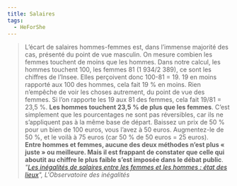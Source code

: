 ```yaml
---
title: Salaires
tags:
  - HeForShe
---
```


> L’écart de salaires hommes-femmes est, dans l’immense majorité des cas,
> présenté du point de vue masculin. On mesure combien les femmes touchent de
> moins que les hommes. Dans notre calcul, les hommes touchent 100, les femmes
> 81 (1 934/2 389), ce sont les chiffres de l’Insee. Elles perçoivent donc
> 100-81 = 19. 19 en moins rapporté aux 100 des hommes, cela fait 19 % en moins.
> Rien n’empêche de voir les choses autrement, du point de vue des femmes. Si
> l’on rapporte les 19 aux 81 des femmes, cela fait 19/81 = 23,5 %. **Les hommes
> touchent 23,5 % de plus que les femmes**. C’est simplement que les
> pourcentages ne sont pas réversibles, car ils ne s’appliquent pas à la même
> base de départ. Baissez un prix de 50 % pour un bien de 100 euros, vous l’avez
> à 50 euros. Augmentez-le de 50 %, et le voilà à 75 euros (car 50 % de 50 euros
> = 25 euros).  
> **Entre hommes et femmes, aucune des deux méthodes n’est plus « juste » ou
> meilleure. Mais il est frappant de constater que celle qui aboutit au chiffre
> le plus faible s’est imposée dans le débat public**.  
> <cite>"[Les inégalités de salaires entre les femmes et les hommes : état des lieux](http://www.inegalites.fr/spip.php?page=article&id_article=972&id_rubrique=151&id_groupe=15&id_mot=104#id1a43_c0)",
> L'Observatoire des inégalités</cite>
